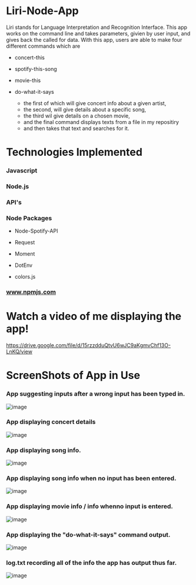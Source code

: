 # Liri-Node-App

Liri stands for Language Interpretation and Recognition Interface. 
This app works on the command line and takes parameters, givien by user input, 
and gives back the called for data. 
With this app, users are able to make four different commands which are

 * concert-this

 * spotify-this-song

 * movie-this

 * do-what-it-says
    
   - the first of which will give concert info about a given artist,
   - the second, will give details about a specific song,
   - the third wil give details on a chosen movie,
   - and the final command displays texts from a file in my repositiry
   - and then takes that text and searches for it.
    
# Technologies Implemented

   ### Javascript
   
   ### Node.js
   
   ### API's
   
   ### Node Packages
   
   * Node-Spotify-API
   
   * Request
   
   * Moment
   
   * DotEnv
    
   * colors.js
   
   ### www.npmjs.com








# Watch a video of me displaying the app!

 https://drive.google.com/file/d/15rzzdduQtvU6wJC9aKgmvChf13O-LnKQ/view



# ScreenShots of App in Use


### App suggesting inputs after a wrong input has been typed in.

![image](https://user-images.githubusercontent.com/53095806/66799736-4dfcaa00-eee0-11e9-8ff4-aa9f52a8506d.png)



### App displaying concert details

![image](https://user-images.githubusercontent.com/53095806/66799783-89977400-eee0-11e9-8e4a-08565365c960.png)



### App displaying song info.

![image](https://user-images.githubusercontent.com/53095806/66799830-b3509b00-eee0-11e9-82bc-fd5ce65f74d8.png)



### App displaying song info when no input has been entered.

![image](https://user-images.githubusercontent.com/53095806/66799858-d11e0000-eee0-11e9-9b93-ca5cb99b81ff.png)



### App displaying movie info / info whenno input is entered.

![image](https://user-images.githubusercontent.com/53095806/66799892-f01c9200-eee0-11e9-91a3-ed077e927a4e.png)



### App displaying the "do-what-it-says" command output.

![image](https://user-images.githubusercontent.com/53095806/66799925-16dac880-eee1-11e9-9071-cab6d55a921a.png)



### log.txt recording all of the info the app has output thus far.
![image](https://user-images.githubusercontent.com/53095806/66799958-3ffb5900-eee1-11e9-9670-08c3eba2af77.png)



